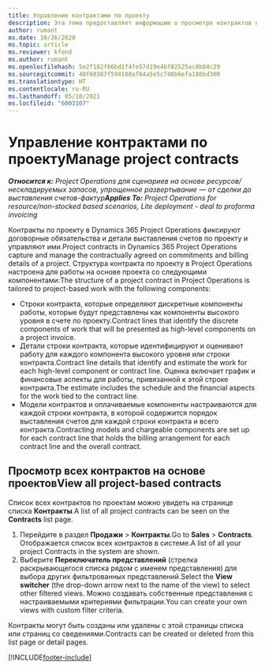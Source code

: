 ```yaml
---
title: Управление контрактами по проекту
description: Эта тема предоставляет информацию о просмотре контрактов на основе проектов.
author: rumant
ms.date: 10/26/2020
ms.topic: article
ms.reviewer: kfend
ms.author: rumant
ms.openlocfilehash: 5e2f182f66bd1f4fe57d19e4bf82525ac8b84c29
ms.sourcegitcommit: 40f68387f594180af64a5e5c748b6efa188bd300
ms.translationtype: HT
ms.contentlocale: ru-RU
ms.lasthandoff: 05/10/2021
ms.locfileid: "6003107"
---
```

# <a name="manage-project-contracts"></a><span data-ttu-id="7c5e6-103">Управление контрактами по проекту</span><span class="sxs-lookup"><span data-stu-id="7c5e6-103">Manage project contracts</span></span>

<span data-ttu-id="7c5e6-104">_**Относится к:** Project Operations для сценариев на основе ресурсов/нескладируемых запасов, упрощенное развертывание — от сделки до выставления счетов-фактур_</span><span class="sxs-lookup"><span data-stu-id="7c5e6-104">_**Applies To:** Project Operations for resource/non-stocked based scenarios, Lite deployment - deal to proforma invoicing_</span></span>

<span data-ttu-id="7c5e6-105">Контракты по проекту в Dynamics 365 Project Operations фиксируют договорные обязательства и детали выставления счетов по проекту и управляют ими.</span><span class="sxs-lookup"><span data-stu-id="7c5e6-105">Project contracts in Dynamics 365 Project Operations capture and manage the contractually agreed on commitments and billing details of a project.</span></span> <span data-ttu-id="7c5e6-106">Структура контракта по проекту в Project Operations настроена для работы на основе проекта со следующими компонентами:</span><span class="sxs-lookup"><span data-stu-id="7c5e6-106">The structure of a project contract in Project Operations is tailored to project-based work with the following components:</span></span>

- <span data-ttu-id="7c5e6-107">Строки контракта, которые определяют дискретные компоненты работы, которые будут представлены как компоненты высокого уровня в счете по проекту.</span><span class="sxs-lookup"><span data-stu-id="7c5e6-107">Contract lines that identify the discrete components of work that will be presented as high-level components on a project invoice.</span></span>
- <span data-ttu-id="7c5e6-108">Детали строки контракта, которые идентифицируют и оценивают работу для каждого компонента высокого уровня или строки контракта.</span><span class="sxs-lookup"><span data-stu-id="7c5e6-108">Contract line details that identify and estimate the work for each high-level component or contract line.</span></span> <span data-ttu-id="7c5e6-109">Оценка включает график и финансовые аспекты для работы, привязанной к этой строке контракта.</span><span class="sxs-lookup"><span data-stu-id="7c5e6-109">The estimate includes the schedule and the financial aspects for the work tied to the contract line.</span></span>
- <span data-ttu-id="7c5e6-110">Модели контрактов и оплачиваемые компоненты настраиваются для каждой строки контракта, в которой содержится порядок выставления счетов для каждой строки контракта и всего контракта.</span><span class="sxs-lookup"><span data-stu-id="7c5e6-110">Contracting models and chargeable components are set up for each contract line that holds the billing arrangement for each contract line and the overall contract.</span></span>

## <a name="view-all-project-based-contracts"></a><span data-ttu-id="7c5e6-111">Просмотр всех контрактов на основе проектов</span><span class="sxs-lookup"><span data-stu-id="7c5e6-111">View all project-based contracts</span></span>

<span data-ttu-id="7c5e6-112">Список всех контрактов по проектам можно увидеть на странице списка **Контракты**.</span><span class="sxs-lookup"><span data-stu-id="7c5e6-112">A list of all project contracts can be seen on the **Contracts** list page.</span></span> 

1. <span data-ttu-id="7c5e6-113">Перейдите в раздел **Продажи** > **Контракты**.</span><span class="sxs-lookup"><span data-stu-id="7c5e6-113">Go to **Sales** > **Contracts**.</span></span> <span data-ttu-id="7c5e6-114">Отображается список всех контрактов в системе.</span><span class="sxs-lookup"><span data-stu-id="7c5e6-114">A list of all your project Contracts in the system are shown.</span></span> 
2. <span data-ttu-id="7c5e6-115">Выберите **Переключатель представлений** (стрелка раскрывающегося списка рядом с именем представления) для выбора других фильтрованных представлений.</span><span class="sxs-lookup"><span data-stu-id="7c5e6-115">Select the **View switcher** (the drop-down arrow next to the name of the view) to select other filtered views.</span></span> <span data-ttu-id="7c5e6-116">Можно создавать собственные представления с настраиваемыми критериями фильтрации.</span><span class="sxs-lookup"><span data-stu-id="7c5e6-116">You can create your own views with custom filter criteria.</span></span>

<span data-ttu-id="7c5e6-117">Контракты могут быть созданы или удалены с этой страницы списка или страниц со сведениями.</span><span class="sxs-lookup"><span data-stu-id="7c5e6-117">Contracts can be created or deleted from this list page or detail pages.</span></span>


[!INCLUDE[footer-include](../../includes/footer-banner.md)]